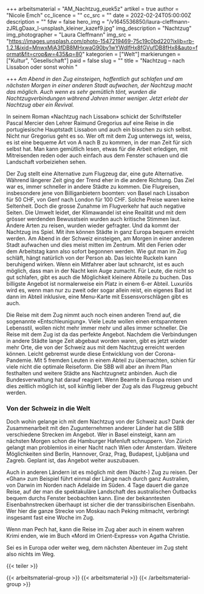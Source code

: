 +++
arbeitsmaterial = "AM_Nachtzug_euek5z"
artikel = true
author = "Nicole Emch"
cc_licence = ""
cc_src = ""
date = 2022-02-24T05:00:00Z
description = ""
fdw = false
hero_img = "/v1645536850/laura-cleffmann-zJRLgDaax_I-unsplash_kleiner_kazef9.jpg"
img_description = "Nachtzug"
img_photographer = "Laura Cleffmann"
img_src = "https://images.unsplash.com/photo-1547219469-75c19c0bd220?ixlib=rb-1.2.1&ixid=MnwxMjA3fDB8MHxwaG90by1wYWdlfHx8fGVufDB8fHx8&auto=format&fit=crop&w=435&q=80"
kategorien = ["Welt"]
markierungen = ["Kultur", "Gesellschaft"]
paid = false
slug = ""
title = "Nachtzug – nach Lissabon oder sonst wohin "

+++
_Am Abend in den Zug einsteigen, hoffentlich gut schlafen und am nächsten Morgen in einer anderen Stadt aufwachen, der Nachtzug macht das möglich. Auch wenn es sehr gemütlich tönt, wurden die Nachtzugverbindungen während Jahren immer weniger. Jetzt erlebt der Nachtzug aber ein Revival._

In seinem Roman «Nachtzug nach Lissabon» schickt der Schriftsteller Pascal Mercier den Lehrer Raimund Gregorius auf eine Reise in die portugiesische Hauptstadt Lissabon und auch ein bisschen zu sich selbst. Nicht nur Gregorius geht es so. Wer oft mit dem Zug unterwegs ist, weiss, es ist eine bequeme Art von A nach B zu kommen, in der man Zeit für sich selbst hat. Man kann gemütlich lesen, etwas für die Arbeit erledigen, mit Mitreisenden reden oder auch einfach aus dem Fenster schauen und die Landschaft vorbeiziehen sehen.

Der Zug stellt eine Alternative zum Flugzeug dar, eine gute Alternative. Während längerer Zeit ging der Trend eher in die andere Richtung. Das Ziel war es, immer schneller in andere Städte zu kommen. Die Flugreisen, insbesondere jene von Billiganbietern boomten: von Basel nach Lissabon für 50 CHF, von Genf nach London für 100 CHF. Solche Preise waren keine Seltenheit. Doch die grosse Zunahme im Flugverkehr hat auch negative Seiten. Die Umwelt leidet, der Klimawandel ist eine Realität und mit dem grösser werdenden Bewusstsein wurden auch kritische Stimmen laut. Andere Arten zu reisen, wurden wieder gefragter. Und da kommt der Nachtzug ins Spiel. Mit ihm können Städte in ganz Europa bequem erreicht werden. Am Abend in der Schweiz einsteigen, am Morgen in einer anderen Stadt aufwachen und dies meist mitten im Zentrum. Mit den Ferien oder dem Arbeitstag kann also sofort begonnen werden. Wie gut man im Zug schläft, hängt natürlich von der Person ab. Das leichte Ruckeln kann beruhigend wirken. Wenn ein Mitfahrer aber laut schnarcht, ist es auch möglich, dass man in der Nacht kein Auge zumacht. Für Leute, die nicht so gut schlafen, gibt es auch die Möglichkeit kleinere Abteile zu buchen. Das billigste Angebot ist normalerweise ein Platz in einem 6-er Abteil. Luxuriös wird es, wenn man nur zu zweit oder sogar allein reist, ein eigenes Bad ist dann im Abteil inklusive, eine Menu-Karte mit Essensvorschlägen gibt es auch.

Die Reise mit dem Zug nimmt auch noch einen anderen Trend auf, die sogenannte «Entschleunigung». Viele Leute wollen einen entspannteren Lebensstil, wollen nicht mehr immer mehr und alles immer schneller. Die Reise mit dem Zug ist da das perfekte Angebot. Nachdem die Verbindungen in andere Städte lange Zeit abgebaut worden waren, gibt es jetzt wieder mehr Orte, die von der Schweiz aus mit dem Nachtzug erreicht werden können. Leicht gebremst wurde diese Entwicklung von der Corona-Pandemie. Mit 5 fremden Leuten in einem Abteil zu übernachten, schien für viele nicht die optimale Reiseform. Die SBB will aber an ihrem Plan festhalten und weitere Städte ans Nachtzugnetz anbinden. Auch die Bundesverwaltung hat darauf reagiert. Wenn Beamte in Europa reisen und dies zeitlich möglich ist, soll künftig lieber der Zug als das Flugzeug gebucht werden.

### Von der Schweiz in die Welt

Doch wohin gelange ich mit dem Nachtzug von der Schweiz aus? Dank der Zusammenarbeit mit den Zugunternehmen anderer Länder hat die SBB verschiedene Strecken im Angebot. Wer in Basel einsteigt, kann am nächsten Morgen schon die Hamburger Hafenluft schnuppern. Von Zürich gelangt man problemlos in einer Nacht nach Wien oder Amsterdam. Weitere Möglichkeiten sind Berlin, Hannover, Graz, Prag, Budapest, Ljubljana und Zagreb. Geplant ist, das Angebot weiter auszubauen.

Auch in anderen Ländern ist es möglich mit dem (Nacht-) Zug zu reisen. Der «Ghan» zum Beispiel führt einmal der Länge nach durch ganz Australien, von Darwin im Norden nach Adelaide im Süden. 4 Tage dauert die ganze Reise, auf der man die spektakuläre Landschaft des australischen Outbacks bequem durchs Fenster beobachten kann. Eine der bekanntesten Eisenbahnstrecken überhaupt ist sicher die der transsibirischen Eisenbahn. Wer hier die ganze Strecke von Moskau nach Peking mitmacht, verbringt insgesamt fast eine Woche im Zug.

Wenn man Pech hat, kann die Reise im Zug aber auch in einem wahren Krimi enden, wie im Buch «Mord im Orient-Express» von Agatha Christie.

Sei es in Europa oder weiter weg, dem nächsten Abenteuer im Zug steht also nichts im Weg.

{{< teiler >}}

{{< arbeitsmaterial-group >}}
{{< arbeitsmaterial >}}
{{< /arbeitsmaterial-group >}}